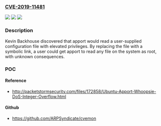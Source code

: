 ### [CVE-2019-11481](https://cve.mitre.org/cgi-bin/cvename.cgi?name=CVE-2019-11481)
![](https://img.shields.io/static/v1?label=Product&message=apport&color=blue)
![](https://img.shields.io/static/v1?label=Version&message=2.14.1%3C%202.14.1-0ubuntu3.29%2Besm2%20&color=brighgreen)
![](https://img.shields.io/static/v1?label=Vulnerability&message=Read%20user%20data%20with%20administrator%20privileges&color=brighgreen)

### Description

Kevin Backhouse discovered that apport would read a user-supplied configuration file with elevated privileges. By replacing the file with a symbolic link, a user could get apport to read any file on the system as root, with unknown consequences.

### POC

#### Reference
- http://packetstormsecurity.com/files/172858/Ubuntu-Apport-Whoopsie-DoS-Integer-Overflow.html

#### Github
- https://github.com/ARPSyndicate/cvemon

